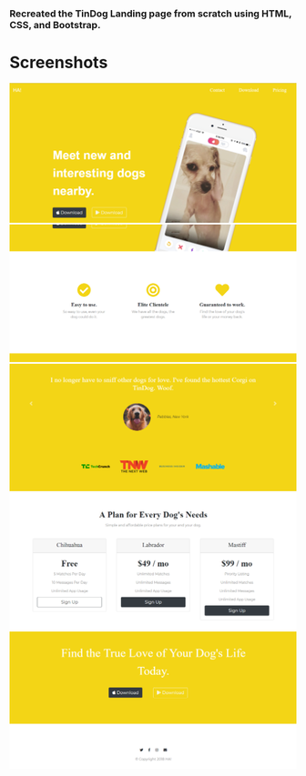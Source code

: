 <h3> Recreated the TinDog Landing page from scratch using HTML, CSS, and Bootstrap. </h3>

<h1> Screenshots </h1>

![](/images/landingPage1.PNG)
![](/images/landingPage2.PNG)
![](/images/landingPage3.PNG)
![](/images/landingPage4.PNG)
![](/images/landingPage5.PNG)
